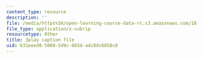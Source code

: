```yaml
---
content_type: resource
description: ''
file: /media/https%3A/open-learning-course-data-rc.s3.amazonaws.com/18-06sc-linear-algebra-fall-2011/b31eeed850085d9c865da4c8dc6858c8_IZqwi0wJovM.vtt
file_type: application/x-subrip
resourcetype: Other
title: 3play caption file
uid: b31eeed8-5008-5d9c-865d-a4c8dc6858c8
---
```

